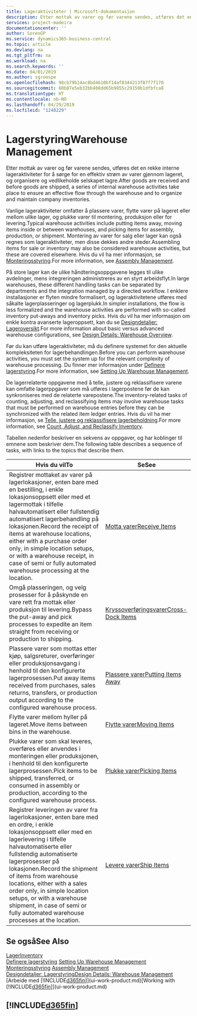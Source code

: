 ```yaml
---
title: Lageraktiviteter | Microsoft-dokumentasjon
description: Etter mottak av varer og før varene sendes, utføres det en rekke interne lageraktiviteter for å sørge for en effektiv strøm av varer gjennom lageret, og organisere og vedlikeholde selskapet lagre.
services: project-madeira
documentationcenter: ''
author: SorenGP
ms.service: dynamics365-business-central
ms.topic: article
ms.devlang: na
ms.tgt_pltfrm: na
ms.workload: na
ms.search.keywords: ''
ms.date: 04/01/2019
ms.author: sgroespe
ms.openlocfilehash: 98cb79b14ac8bd4610bf14af8344213f87f7f170
ms.sourcegitcommit: 60b87e5eb32bb408dd65b9855c29159b1dfbfca8
ms.translationtype: HT
ms.contentlocale: nb-NO
ms.lasthandoff: 04/29/2019
ms.locfileid: "1248229"
---
```

# <a name="warehouse-management"></a><span data-ttu-id="333bc-103">Lagerstyring</span><span class="sxs-lookup"><span data-stu-id="333bc-103">Warehouse Management</span></span>
<span data-ttu-id="333bc-104">Etter mottak av varer og før varene sendes, utføres det en rekke interne lageraktiviteter for å sørge for en effektiv strøm av varer gjennom lageret, og organisere og vedlikeholde selskapet lagre.</span><span class="sxs-lookup"><span data-stu-id="333bc-104">After goods are received and before goods are shipped, a series of internal warehouse activities take place to ensure an effective flow through the warehouse and to organize and maintain company inventories.</span></span>

<span data-ttu-id="333bc-105">Vanlige lageraktiviteter omfatter å plassere varer, flytte varer på lageret eller mellom ulike lager, og plukke varer til montering, produksjon eller for levering.</span><span class="sxs-lookup"><span data-stu-id="333bc-105">Typical warehouse activities include putting items away, moving items inside or between warehouses, and picking items for assembly, production, or shipment.</span></span> <span data-ttu-id="333bc-106">Montering av varer for salg eller lager kan også regnes som lageraktiviteter, men disse dekkes andre steder.</span><span class="sxs-lookup"><span data-stu-id="333bc-106">Assembling items for sale or inventory may also be considered warehouse activities, but these are covered elsewhere.</span></span> <span data-ttu-id="333bc-107">Hvis du vil ha mer informasjon, se [Monteringsstyring](assembly-assemble-items.md).</span><span class="sxs-lookup"><span data-stu-id="333bc-107">For more information, see [Assembly Management](assembly-assemble-items.md).</span></span>  

<span data-ttu-id="333bc-108">På store lager kan de ulike håndteringsoppgavene legges til ulike avdelinger, mens integreringen administreres av en styrt arbeidsflyt.</span><span class="sxs-lookup"><span data-stu-id="333bc-108">In large warehouses, these different handling tasks can be separated by departments and the integration managed by a directed workflow.</span></span> <span data-ttu-id="333bc-109">I enklere installasjoner er flyten mindre formalisert, og lageraktivitetene utføres med såkalte lagerplasseringer og lagerplukk.</span><span class="sxs-lookup"><span data-stu-id="333bc-109">In simpler installations, the flow is less formalized and the warehouse activities are performed with so-called inventory put-aways and inventory picks.</span></span> <span data-ttu-id="333bc-110">Hvis du vil ha mer informasjon om enkle kontra avanserte lageroppsett, kan du se [Designdetaljer: Lageroversikt](design-details-warehouse-overview.md).</span><span class="sxs-lookup"><span data-stu-id="333bc-110">For more information about basic versus advanced warehouse configurations, see [Design Details: Warehouse Overview](design-details-warehouse-overview.md).</span></span>

<span data-ttu-id="333bc-111">Før du kan utføre lageraktiviteter, må du definere systemet for den aktuelle kompleksiteten for lagerbehandlingen.</span><span class="sxs-lookup"><span data-stu-id="333bc-111">Before you can perform warehouse activities, you must set the system up for the relevant complexity of warehouse processing.</span></span> <span data-ttu-id="333bc-112">Du finner mer informasjon under [Definere lagerstyring](warehouse-setup-warehouse.md).</span><span class="sxs-lookup"><span data-stu-id="333bc-112">For more information, see [Setting Up Warehouse Management](warehouse-setup-warehouse.md).</span></span>

<span data-ttu-id="333bc-113">De lagerrelaterte oppgavene med å telle, justere og reklassifisere varene kan omfatte lagerppgaver som må utføres i lagerpostene før de kan synkroniseres med de relaterte varepostene.</span><span class="sxs-lookup"><span data-stu-id="333bc-113">The inventory-related tasks of counting, adjusting, and reclassifying items may involve warehouse tasks that must be performed on warehouse entries before they can be synchronized with the related item ledger entries.</span></span> <span data-ttu-id="333bc-114">Hvis du vil ha mer informasjon, se [Telle, justere og reklassifisere lagerbeholdning](inventory-how-count-adjust-reclassify.md).</span><span class="sxs-lookup"><span data-stu-id="333bc-114">For more information, see [Count, Adjust, and Reclassify Inventory](inventory-how-count-adjust-reclassify.md).</span></span>

 <span data-ttu-id="333bc-115">Tabellen nedenfor beskriver en sekvens av oppgaver, og har koblinger til emnene som beskriver dem.</span><span class="sxs-lookup"><span data-stu-id="333bc-115">The following table describes a sequence of tasks, with links to the topics that describe them.</span></span>   

|<span data-ttu-id="333bc-116">**Hvis du vil**</span><span class="sxs-lookup"><span data-stu-id="333bc-116">**To**</span></span>|<span data-ttu-id="333bc-117">**Se**</span><span class="sxs-lookup"><span data-stu-id="333bc-117">**See**</span></span>|  
|------------|-------------|  
|<span data-ttu-id="333bc-118">Registrer mottaket av varer på lagerlokasjoner, enten bare med en bestilling, i enkle lokasjonsoppsett eller med et lagermottak i tilfelle halvautomatisert eller fullstendig automatisert lagerbehandling på lokasjonen.</span><span class="sxs-lookup"><span data-stu-id="333bc-118">Record the receipt of items at warehouse locations, either with a purchase order only, in simple location setups, or with a warehouse receipt, in case of semi or fully automated warehouse processing at the location.</span></span>|[<span data-ttu-id="333bc-119">Motta varer</span><span class="sxs-lookup"><span data-stu-id="333bc-119">Receive Items</span></span>](warehouse-how-receive-items.md)|
|<span data-ttu-id="333bc-120">Omgå plasseringen, og velg prosesser for å påskynde en vare rett fra mottak eller produksjon til levering.</span><span class="sxs-lookup"><span data-stu-id="333bc-120">Bypass the put-away and pick processes to expedite an item straight from receiving or production to shipping.</span></span>|[<span data-ttu-id="333bc-121">Kryssoverføringsvarer</span><span class="sxs-lookup"><span data-stu-id="333bc-121">Cross-Dock Items</span></span>](warehouse-how-to-cross-dock-items.md)|    
|<span data-ttu-id="333bc-122">Plassere varer som mottas etter kjøp, salgsreturer, overføringer eller produksjonsavgang i henhold til den konfigurerte lagerprosessen.</span><span class="sxs-lookup"><span data-stu-id="333bc-122">Put away items received from purchases, sales returns, transfers, or production output according to the configured warehouse process.</span></span>|[<span data-ttu-id="333bc-123">Plassere varer</span><span class="sxs-lookup"><span data-stu-id="333bc-123">Putting Items Away</span></span>](warehouse-put-away-items.md)|
|<span data-ttu-id="333bc-124">Flytte varer mellom hyller på lageret.</span><span class="sxs-lookup"><span data-stu-id="333bc-124">Move items between bins in the warehouse.</span></span>|[<span data-ttu-id="333bc-125">Flytte varer</span><span class="sxs-lookup"><span data-stu-id="333bc-125">Moving Items</span></span>](warehouse-move-items.md)|
|<span data-ttu-id="333bc-126">Plukke varer som skal leveres, overføres eller anvendes i monteringen eller produksjonen, i henhold til den konfigurerte lagerprosessen.</span><span class="sxs-lookup"><span data-stu-id="333bc-126">Pick items to be shipped, transferred, or consumed in assembly or production, according to the configured warehouse process.</span></span>|[<span data-ttu-id="333bc-127">Plukke varer</span><span class="sxs-lookup"><span data-stu-id="333bc-127">Picking Items</span></span>](warehouse-pick-items.md)|
|<span data-ttu-id="333bc-128">Registrer leveringen av varer fra lagerlokasjoner, enten bare med en ordre, i enkle lokasjonsoppsett eller med en lagerlevering i tilfelle halvautomatiserte eller fullstendig automatiserte lagerprosesser på lokasjonen.</span><span class="sxs-lookup"><span data-stu-id="333bc-128">Record the shipment of items from warehouse locations, either with a sales order only, in simple location setups, or with a warehouse shipment, in case of semi or fully automated warehouse processes at the location.</span></span>|[<span data-ttu-id="333bc-129">Levere varer</span><span class="sxs-lookup"><span data-stu-id="333bc-129">Ship Items</span></span>](warehouse-how-ship-items.md)|  

## <a name="see-also"></a><span data-ttu-id="333bc-130">Se også</span><span class="sxs-lookup"><span data-stu-id="333bc-130">See Also</span></span>  
[<span data-ttu-id="333bc-131">Lager</span><span class="sxs-lookup"><span data-stu-id="333bc-131">Inventory</span></span>](inventory-manage-inventory.md)  
<span data-ttu-id="333bc-132">[Definere lagerstyring](warehouse-setup-warehouse.md)   </span><span class="sxs-lookup"><span data-stu-id="333bc-132">[Setting Up Warehouse Management](warehouse-setup-warehouse.md)   </span></span>  
<span data-ttu-id="333bc-133">[Monteringsstyring](assembly-assemble-items.md)  </span><span class="sxs-lookup"><span data-stu-id="333bc-133">[Assembly Management](assembly-assemble-items.md)  </span></span>  
[<span data-ttu-id="333bc-134">Designdetaljer: Lagerstyring</span><span class="sxs-lookup"><span data-stu-id="333bc-134">Design Details: Warehouse Management</span></span>](design-details-warehouse-management.md)  
<span data-ttu-id="333bc-135">[Arbeide med [!INCLUDE[d365fin](includes/d365fin_md.md)]](ui-work-product.md)</span><span class="sxs-lookup"><span data-stu-id="333bc-135">[Working with [!INCLUDE[d365fin](includes/d365fin_md.md)]](ui-work-product.md)</span></span>  

## [!INCLUDE[d365fin](includes/free_trial_md.md)]  
